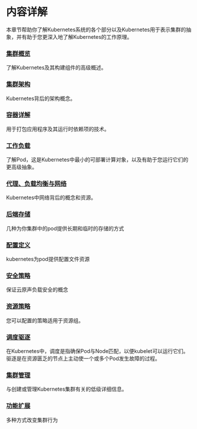 # 内容详解

本章节帮助你了解Kubernetes系统的各个部分以及Kubernetes用于表示集群的抽象，并有助于您更深入地了解Kubernetes的工作原理。


### [集群概览](overview/README.md)

了解Kubernetes及其构建组件的高级概述。

### [集群架构](architecture/README.md)

Kubernetes背后的架构概念。

### [容器详解](containers/README.md)

用于打包应用程序及其运行时依赖项的技术。

### [工作负载](workloads/README.md)

了解Pod，这是Kubernetes中最小的可部署计算对象，以及有助于您运行它们的更高级抽象。

### [代理、负载均衡与网络](services-networking/README.md)

Kubernetes中网络背后的概念和资源。

### [后端存储](storage/README.md)

几种为你集群中的pod提供长期和临时的存储的方式

### [配置定义](configuration/README.md)

kubernetes为pod提供配置文件资源

### [安全策略](security/README.md)

保证云原声负载安全的概念

### [资源策略](policy/README.md)

您可以配置的策略适用于资源组。

### [调度驱逐](scheduling-eviction/README.md)

在Kubernetes中，调度是指确保Pod与Node匹配，以便kubelet可以运行它们。 驱逐是在资源匮乏的节点上主动使一个或多个Pod发生故障的过程。

### [集群管理](cluster-administration.md)

与创建或管理Kubernetes集群有关的低级详细信息。

### [功能扩展](extend-kubernetes.md)

多种方式改变集群行为